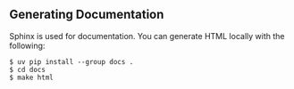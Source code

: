 ## Generating Documentation

Sphinx is used for documentation. You can generate HTML locally with the
following:

```
$ uv pip install --group docs .
$ cd docs
$ make html
```
